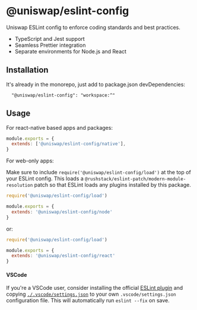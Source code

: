 # @uniswap/eslint-config

Uniswap ESLint config to enforce coding standards and best practices.

- TypeScript and Jest support
- Seamless Prettier integration
- Separate environments for Node.js and React

## Installation

It's already in the monorepo, just add to package.json devDependencies:

```
  "@uniswap/eslint-config": "workspace:^"
```

## Usage

For react-native based apps and packages:

```js
module.exports = {
  extends: ['@uniswap/eslint-config/native'],
}
```

For web-only apps:

Make sure to include `require('@uniswap/eslint-config/load')` at the top of your ESLint config. This loads a `@rushstack/eslint-patch/modern-module-resolution` patch so that ESLint loads any plugins installed by this package. 

```js
require('@uniswap/eslint-config/load')

module.exports = {
  extends: '@uniswap/eslint-config/node'
}
```

or:

```js
require('@uniswap/eslint-config/load')

module.exports = {
  extends: '@uniswap/eslint-config/react'
}
```

#### VSCode

If you're a VSCode user, consider installing the official [ESLint plugin](https://marketplace.visualstudio.com/items?itemName=dbaeumer.vscode-eslint) and copying [`./.vscode/settings.json`](.vscode/settings.json#L1-L6) to your own `.vscode/settings.json` configuration file. This will automatically run `eslint --fix` on save.
